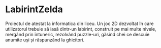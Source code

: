 # LabirintZelda
Proiectul de atestat la informatica din liceu.
Un joc 2D dezvoltat în care utilizatorul trebuie să iasă dintr-un labirint, construit pe mai multe nivele, mergând prin întuneric, rezolvând puzzle-uri, găsind chei ce descuie anumite uși și răspunzând la ghicitori.
